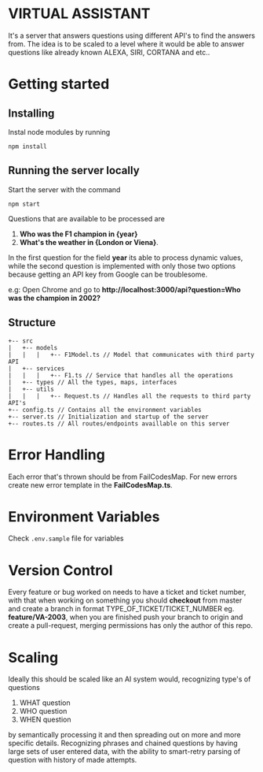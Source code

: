 # VIRTUAL ASSISTANT

It's a server that answers questions using different API's to find the answers from. The idea is to be scaled to a level where it would be able to answer questions like already known ALEXA, SIRI, CORTANA and etc..

# Getting started

## Installing
Instal node modules by running
```
npm install
```

## Running the server locally
Start the server with the command
```
npm start
```

Questions that are available to be processed are

1. **Who was the F1 champion in {year}**
2. **What's the weather in {London or Viena}**.

In the first question for the field **year** its able to process dynamic values, while the second question is
implemented with only those two options because getting an API key from Google can be troublesome.

e.g:
Open Chrome and go to **http://localhost:3000/api?question=Who was the champion in 2002?**

## Structure
```
+-- src
|   +-- models
|   |   |   +-- F1Model.ts // Model that communicates with third party API
|   +-- services
|   |   |   +-- F1.ts // Service that handles all the operations
|   +-- types // All the types, maps, interfaces
|   +-- utils
|   |   |   +-- Request.ts // Handles all the requests to third party API's
+-- config.ts // Contains all the environment variables
+-- server.ts // Initialization and startup of the server
+-- routes.ts // All routes/endpoints availlable on this server
```

# Error Handling
Each error that's thrown should be from FailCodesMap. For new errors create new error template in the **FailCodesMap.ts**.

# Environment Variables
Check `.env.sample` file for variables

# Version Control
Every feature or bug worked on needs to have a ticket and ticket number, with that when working on something
you should **checkout** from master and create a branch in format TYPE_OF_TICKET/TICKET_NUMBER eg. **feature/VA-2003**,
when you are finished push your branch to origin and create a pull-request, merging permissions has only the author of this repo.

# Scaling
Ideally this should be scaled like an AI system would, recognizing type's of questions
1. WHAT question
2. WHO question
3. WHEN question

by semantically processing it and then spreading out on more and more specific details. Recognizing phrases and chained questions by having large sets of user entered data, with the ability to smart-retry parsing of question with history
of made attempts.

